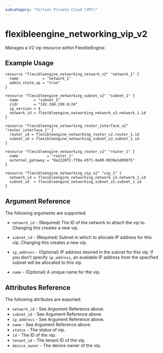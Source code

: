 ```yaml
---
subcategory: "Virtual Private Cloud (VPC)"
---
```


# flexibleengine_networking_vip_v2

Manages a V2 vip resource within FlexibleEngine.

## Example Usage

```hcl
resource "flexibleengine_networking_network_v2" "network_1" {
  name           = "network_1"
  admin_state_up = "true"
}

resource "flexibleengine_networking_subnet_v2" "subnet_1" {
  name       = "subnet_1"
  cidr       = "192.168.199.0/24"
  ip_version = 4
  network_id = flexibleengine_networking_network_v2.network_1.id
}

resource "flexibleengine_networking_router_interface_v2" "router_interface_1" {
  router_id = flexibleengine_networking_router_v2.router_1.id
  subnet_id = flexibleengine_networking_subnet_v2.subnet_1.id
}

resource "flexibleengine_networking_router_v2" "router_1" {
  name             = "router_1"
  external_gateway = "0a2228f2-7f8a-45f1-8e09-9039e1d09975"
}

resource "flexibleengine_networking_vip_v2" "vip_1" {
  network_id = flexibleengine_networking_network_v2.network_1.id
  subnet_id  = flexibleengine_networking_subnet_v2.subnet_1.id
}
```

## Argument Reference

The following arguments are supported:

* `network_id` - (Required) The ID of the network to attach the vip to.
    Changing this creates a new vip.

* `subnet_id` - (Required) Subnet in which to allocate IP address for this vip.
    Changing this creates a new vip.

* `ip_address` - (Optional) IP address desired in the subnet for this vip.
    If you don't specify `ip_address`, an available IP address from
    the specified subnet will be allocated to this vip.

* `name` - (Optional) A unique name for the vip.

## Attributes Reference

The following attributes are exported:

* `network_id` - See Argument Reference above.
* `subnet_id` - See Argument Reference above.
* `ip_address` - See Argument Reference above.
* `name` - See Argument Reference above.
* `status` - The status of vip.
* `id` - The ID of the vip.
* `tenant_id` - The tenant ID of the vip.
* `device_owner` - The device owner of the vip.
